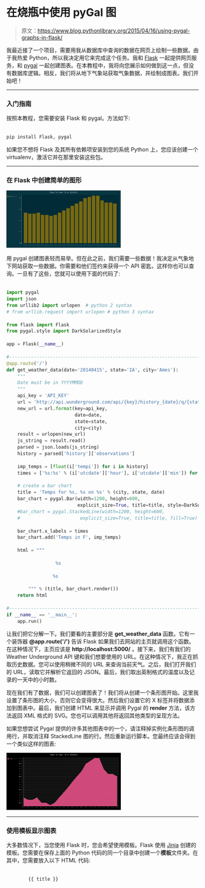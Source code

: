 # 在烧瓶中使用 pyGal 图

> 原文：<https://www.blog.pythonlibrary.org/2015/04/16/using-pygal-graphs-in-flask/>

我最近接了一个项目，需要用我从数据库中查询的数据在网页上绘制一些数据。由于我热爱 Python，所以我决定用它来完成这个任务。我和 [Flask](http://flask.pocoo.org/) 一起提供网页服务，和 [pygal](http://pygal.org/) 一起创建图表。在本教程中，我将向您展示如何做到这一点，但没有数据库逻辑。相反，我们将从地下气象站获取气象数据，并绘制成图表。我们开始吧！

* * *

### 入门指南

按照本教程，您需要安装 Flask 和 pygal。方法如下:

```py

pip install Flask, pygal

```

如果您不想将 Flask 及其所有依赖项安装到您的系统 Python 上，您应该创建一个 virtualenv，激活它并在那里安装这些包。

* * *

### 在 Flask 中创建简单的图形

[![bar_chart](img/0e85a4e32b5aa117803646be09ad7571.png)](https://www.blog.pythonlibrary.org/wp-content/uploads/2015/04/bar_chart.png)

用 pygal 创建图表轻而易举。但在此之前，我们需要一些数据！我决定从气象地下网站获取一些数据。你需要和他们签约来获得一个 API 密匙，这样你也可以查询。一旦有了这些，您就可以使用下面的代码了:

```py

import pygal
import json
from urllib2 import urlopen  # python 2 syntax
# from urllib.request import urlopen # python 3 syntax

from flask import Flask
from pygal.style import DarkSolarizedStyle

app = Flask(__name__)

#----------------------------------------------------------------------
@app.route('/')
def get_weather_data(date='20140415', state='IA', city='Ames'):
    """
    Date must be in YYYYMMDD
    """
    api_key = 'API_KEY'
    url = 'http://api.wunderground.com/api/{key}/history_{date}/q/{state}/{city}.json'
    new_url = url.format(key=api_key,
                         date=date,
                         state=state,
                         city=city)
    result = urlopen(new_url)
    js_string = result.read()
    parsed = json.loads(js_string)
    history = parsed['history']['observations']

    imp_temps = [float(i['tempi']) for i in history]
    times = ['%s:%s' % (i['utcdate']['hour'], i['utcdate']['min']) for i in history]

    # create a bar chart
    title = 'Temps for %s, %s on %s' % (city, state, date)
    bar_chart = pygal.Bar(width=1200, height=600,
                          explicit_size=True, title=title, style=DarkSolarizedStyle)
    #bar_chart = pygal.StackedLine(width=1200, height=600,
    #                      explicit_size=True, title=title, fill=True)

    bar_chart.x_labels = times
    bar_chart.add('Temps in F', imp_temps)

    html = """

                  %s

                 %s

        """ % (title, bar_chart.render())
    return html

#----------------------------------------------------------------------
if __name__ == '__main__':    
    app.run()

```

让我们把它分解一下。我们要看的主要部分是 **get_weather_data** 函数。它有一个装饰器 **@app.route('/')** 告诉 Flask 如果我们去网站的主页就调用这个函数。在这种情况下，主页应该是 **http://localhost:5000/** 。接下来，我们有我们的 Weather Underground API 键和我们想要使用的 URL。在这种情况下，我正在抓取历史数据。您可以使用稍微不同的 URL 来查询当前天气。之后，我们打开我们的 URL，读取它并解析它返回的 JSON。最后，我们取出英制格式的温度以及记录的一天中的小时数。

现在我们有了数据，我们可以创建图表了！我们将从创建一个条形图开始。这里我设置了条形图的大小，否则它会变得很大。然后我们设置它的 X 标签并将数据添加到图表中。最后，我们创建 HTML 来显示并调用 Pygal 的 **render** 方法，该方法返回 XML 格式的 SVG。您也可以调用其他将返回其他类型的呈现方法。

如果您想尝试 Pygal 提供的许多其他图表中的一个，请注释掉实例化条形图的调用行，并取消注释 StackedLine 图的行。然后重新运行脚本。您最终应该会得到一个类似这样的图表:

[![line_chart](img/7a712d4e9641957e4fc3dcd81f1511d1.png)](https://www.blog.pythonlibrary.org/wp-content/uploads/2015/04/line_chart.png)

* * *

### 使用模板显示图表

大多数情况下，当您使用 Flask 时，您会希望使用模板。Flask 使用 [Jinja](http://jinja.pocoo.org/docs/dev/) 创建的模板。您需要在保存上面的 Python 代码的同一个目录中创建一个**模板**文件夹。在其中，您需要放入以下 HTML 代码:

```py

        {{ title }}

```